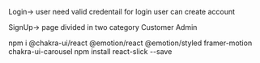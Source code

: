 <!-- vishal varma   - Home Page/ Navbar -->
<!-- raghuveer sain - Admin -->
<!-- Akshay bomb login signup -->
<!-- satayranjan data  -->
<!-- nitin filter  -->



Login->
    user need  valid credentail for login
    user can create account 

SignUp->
    page divided in two category
        Customer
        Admin
    
<!-- nitin added dependencies -->
npm i @chakra-ui/react @emotion/react @emotion/styled framer-motion chakra-ui-carousel
npm install react-slick --save


